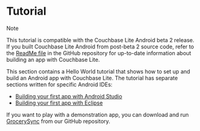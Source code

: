 # Tutorial

<div class="notebox">
<p>Note</p>
<p>This tutorial is compatible with the Couchbase Lite Android beta 2 release. If you built Couchbase Lite Android from post-beta 2 source code, refer to the <a href="https://github.com/couchbase/couchbase-lite-android/blob/master/README.md">ReadMe file</a> in the GitHub repository for up-to-date information about building an app with Couchbase Lite.
</p>
</div>

This section contains a Hello World tutorial that shows how to set up and build an Android app with Couchbase Lite. The tutorial has separate sections written for specific Android IDEs:

* [Building your first app with Android Studio](#building-your-first-app-with-android-studio)
* [Building your first app with Eclipse](#building-your-first-app-with-eclipse-studio)

If you want to play with a demonstration app, you can download and run [GrocerySync](https://github.com/couchbaselabs/GrocerySync-Android) from our GitHub repository.  

